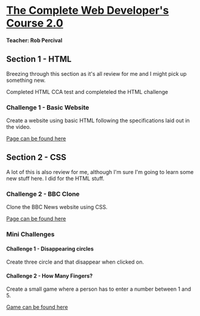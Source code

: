 # [The Complete Web Developer's Course 2.0](https://www.udemy.com/the-complete-web-developer-course-2/learn/v4/content)
#### Teacher: Rob Percival

## Section 1 - HTML

Breezing through this section as it's all review for me and I might pick up something new.

Completed HTML CCA test and completeled the HTML challenge

### Challenge 1 - Basic Website

Create a website using basic HTML following the specifications laid out in the video.

[Page can be found here](http://79.170.40.46/sheenastesthostingpackage.com/)

## Section 2 - CSS

A lot of this is also review for me, although I'm sure I'm going to learn some new stuff here. I did for the HTML stuff.

### Challenge 2 - BBC Clone

Clone the BBC News website using CSS.

[Page can be found here](http://79.170.44.122/sheena-bbc-clone.com/)


### Mini Challenges

#### Challenge 1 - Disappearing circles

Create three circle and that disappear when clicked on.

#### Challenge 2 - How Many Fingers?

Create a small game where a person has to enter a number between 1 and 5.

[Game can be found here](http://bit.ly/2lFngGI)
